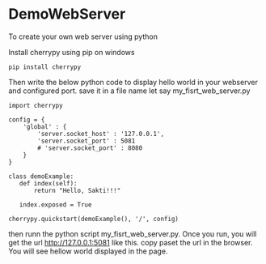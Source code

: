 # DemoWebServer
To create your own web server using python

Install cherrypy using pip on windows
```
pip install cherrypy
```

Then write the below python code to display hello world in your webserver and configured port.
save it in a file name let say my_fisrt_web_server.py

```
import cherrypy

config = {
    'global' : {
        'server.socket_host' : '127.0.0.1',
        'server.socket_port' : 5081
        # 'server.socket_port' : 8080
    }
}

class demoExample:
   def index(self):
       return "Hello, Sakti!!!"

   index.exposed = True

cherrypy.quickstart(demoExample(), '/', config)
```

then runn the python script my_fisrt_web_server.py. Once you run, you will get the url http://127.0.0.1:5081 like this.
copy paset the url in the browser. You will see hellow world displayed in the page.

